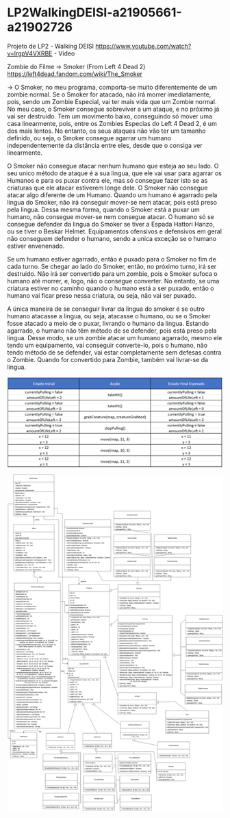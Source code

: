 # LP2WalkingDEISI-a21905661-a21902726
Projeto de LP2 - Walking DEISI
https://www.youtube.com/watch?v=lrgpV4VXRBE - Video



Zombie do Filme -> Smoker (From Left 4 Dead 2)
https://left4dead.fandom.com/wiki/The_Smoker



-> O Smoker, no meu programa, comporta-se muito diferentemente de um zombie normal.
Se o Smoker for atacado, não irá morrer imediatamente, pois, sendo um Zombie Especial, vai ter mais vida que um Zombie normal. No meu caso, o Smoker consegue sobreviver a um ataque, e no próximo já vai ser destruido. Tem um movimento baixo, conseguindo só mover uma casa linearmente, pois, entre os Zombies Especias do Left 4 Dead 2, é um dos mais lentos. No entanto, os seus ataques não vão ter um tamanho definido, ou seja, o Smoker consegue agarrar um humano independentemente da distância entre eles, desde que o consiga ver linearmente.



O Smoker não consegue atacar nenhum humano que esteja ao seu lado. O seu unico método de ataque é a sua lingua, que ele vai usar para agarrar os Humanos e para os puxar contra ele, mas só consegue fazer isto se as criaturas que ele atacar estiverem longe dele. O Smoker não consegue atacar algo diferente de um Humano.
Quando um humano é agarrado pela lingua do Smoker, não irá conseguir mover-se nem atacar, pois está preso pela lingua. Dessa mesma forma, quando o Smoker está a puxar um humano, não consegue mover-se nem consegue atacar.
O humano só se consegue defender da lingua do Smoker se tiver a Espada Hattori Hanzo, ou se tiver o Beskar Helmet. Equipamentos ofensivos e defensivos em geral não conseguem defender o humano, sendo a unica exceção se o humano estiver envenenado.



Se um humano estiver agarrado, então é puxado para o Smoker no fim de cada turno. Se chegar ao lado do Smoker, então, no próximo turno, irá ser destruido. Não irá ser convertido para um zombie, pois o Smoker sufoca o humano até morrer, e, logo, não o consegue converter. No entanto, se uma criatura estiver no caminho quando o humano está a ser puxado, então o humano vai ficar preso nessa criatura, ou seja, não vai ser puxado. 




A única maneira de se conseguir livrar da lingua do smoker é se outro humano atacasse a lingua, ou seja, atacasse o humano, ou se o Smoker fosse atacado a meio de o puxar, livrando o humano da lingua. Estando agarrado, o humano não têm método de se defender, pois está preso pela lingua. Desse modo, se um zombie atacar um humano agarrado, mesmo ele tendo um equipamento, vai conseguir converte-lo, pois o humano, não tendo método de se defender, vai estar completamente sem defesas contra o Zombie. Quando for convertido para Zombie, também vai livrar-se da lingua.



![](testesUnitariosSmoker.png?raw=true "Testes Unitarios")


![](diagrama.png?raw=true "Diagrama UML")
